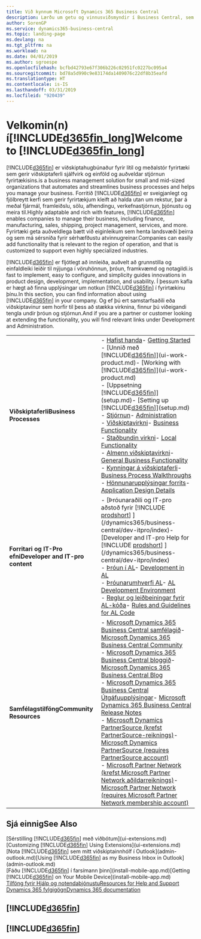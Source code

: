 ```yaml
---
title: Við kynnum Microsoft Dynamics 365 Business Central
description: Lærðu um getu og vinnusviðsmyndir í Business Central, sem er viðskiptahugbúnaður fyrir lítil og meðalstór fyrirtæki.
author: SorenGP
ms.service: dynamics365-business-central
ms.topic: landing-page
ms.devlang: na
ms.tgt_pltfrm: na
ms.workload: na
ms.date: 04/01/2019
ms.author: sgroespe
ms.openlocfilehash: bcfbd42793e67f306b226c02951fc0227bc095a4
ms.sourcegitcommit: bd78a5d990c9e83174da1409076c22df8b35eafd
ms.translationtype: HT
ms.contentlocale: is-IS
ms.lasthandoff: 03/31/2019
ms.locfileid: "920439"
---
```

# <a name="welcome-to-included365finlongincludesd365finlongmdmd"></a><span data-ttu-id="122ee-103">Velkomin(n) í[!INCLUDE[d365fin_long](includes/d365fin_long_md.md)]</span><span class="sxs-lookup"><span data-stu-id="122ee-103">Welcome to [!INCLUDE[d365fin_long](includes/d365fin_long_md.md)]</span></span>
[!INCLUDE[d365fin](includes/d365fin_md.md)] <span data-ttu-id="122ee-104">er viðskiptahugbúnaður fyrir lítil og meðalstór fyrirtæki sem gerir viðskiptaferli sjálfvirk og einföld og auðveldar stjórnun fyrirtækisins.</span><span class="sxs-lookup"><span data-stu-id="122ee-104">is a business management solution for small and mid-sized organizations that automates and streamlines business processes and helps you manage your business.</span></span> <span data-ttu-id="122ee-105">Forritið [!INCLUDE[d365fin](includes/d365fin_md.md)] er sveigjanlegt og fjölbreytt kerfi sem gerir fyrirtækjum kleift að halda utan um rekstur, þar á meðal fjármál, framleiðslu, sölu, afhendingu, verkefnastjórnun, þjónustu og meira til.</span><span class="sxs-lookup"><span data-stu-id="122ee-105">Highly adaptable and rich with features, [!INCLUDE[d365fin](includes/d365fin_md.md)] enables companies to manage their business, including finance, manufacturing, sales, shipping, project management, services, and more.</span></span> <span data-ttu-id="122ee-106">Fyrirtæki geta auðveldlega bætt við eiginleikum sem henta landsvæði þeirra og sem má sérsníða fyrir sérhæfðustu atvinnugreinar.</span><span class="sxs-lookup"><span data-stu-id="122ee-106">Companies can easily add functionality that is relevant to the region of operation, and that is customized to support even highly specialized industries.</span></span>

[!INCLUDE[d365fin](includes/d365fin_md.md)] <span data-ttu-id="122ee-107">er fljótlegt að innleiða, auðvelt að grunnstilla og einfaldleiki leiðir til nýjunga í vöruhönnun, þróun, framkvæmd og notagildi.</span><span class="sxs-lookup"><span data-stu-id="122ee-107">is fast to implement, easy to configure, and simplicity guides innovations in product design, development, implementation, and usability.</span></span> <span data-ttu-id="122ee-108">Í þessum kafla er hægt að finna upplýsingar um notkun [!INCLUDE[d365fin](includes/d365fin_md.md)] í fyrirtækinu þínu.</span><span class="sxs-lookup"><span data-stu-id="122ee-108">In this section, you can find information about using [!INCLUDE[d365fin](includes/d365fin_md.md)] in your company.</span></span> <span data-ttu-id="122ee-109">Og ef þú ert samstarfsaðili eða viðskiptavinur sem horfir til þess að stækka virknina, finnur þú viðeigandi tengla undir þróun og stjórnun.</span><span class="sxs-lookup"><span data-stu-id="122ee-109">And if you are a partner or customer looking at extending the functionality, you will find relevant links under Development and Administration.</span></span>  

|||  
|-|-|  
|<span data-ttu-id="122ee-110">**Viðskiptaferli**</span><span class="sxs-lookup"><span data-stu-id="122ee-110">**Business Processes**</span></span>|<span data-ttu-id="122ee-111">-   [Hafist handa](product-get-started.md)</span><span class="sxs-lookup"><span data-stu-id="122ee-111">-   [Getting Started](product-get-started.md)</span></span><br /><span data-ttu-id="122ee-112">-   [Unnið með [!INCLUDE[d365fin](includes/d365fin_md.md)]](ui-work-product.md)</span><span class="sxs-lookup"><span data-stu-id="122ee-112">-   [Working with [!INCLUDE[d365fin](includes/d365fin_md.md)]](ui-work-product.md)</span></span><br /><span data-ttu-id="122ee-113">-   [Uppsetning [!INCLUDE[d365fin](includes/d365fin_md.md)]](setup.md)</span><span class="sxs-lookup"><span data-stu-id="122ee-113">-   [Setting up [!INCLUDE[d365fin](includes/d365fin_md.md)]](setup.md)</span></span><br /><span data-ttu-id="122ee-114">-   [Stjórnun](admin-setup-and-administration.md)</span><span class="sxs-lookup"><span data-stu-id="122ee-114">-   [Administration](admin-setup-and-administration.md)</span></span><br /><span data-ttu-id="122ee-115">-   [Viðskiptavirkni](across-business-functionality.md)</span><span class="sxs-lookup"><span data-stu-id="122ee-115">-   [Business Functionality](across-business-functionality.md)</span></span><br /><span data-ttu-id="122ee-116">-   [Staðbundin virkni](LocalFunctionality/Austria/austria-local-functionality.md)</span><span class="sxs-lookup"><span data-stu-id="122ee-116">-   [Local Functionality](LocalFunctionality/Austria/austria-local-functionality.md)</span></span><br /><span data-ttu-id="122ee-117">-   [Almenn viðskiptavirkni](ui-across-business-areas.md)</span><span class="sxs-lookup"><span data-stu-id="122ee-117">-   [General Business Functionality](ui-across-business-areas.md)</span></span><br /><span data-ttu-id="122ee-118">-   [Kynningar á viðskiptaferli](walkthrough-business-process-walkthroughs.md)</span><span class="sxs-lookup"><span data-stu-id="122ee-118">-   [Business Process Walkthroughs](walkthrough-business-process-walkthroughs.md)</span></span><br /><span data-ttu-id="122ee-119">-   [Hönnunarupplýsingar forrits](design-details-application-design.md)</span><span class="sxs-lookup"><span data-stu-id="122ee-119">-   [Application Design Details](design-details-application-design.md)</span></span>|  
|<span data-ttu-id="122ee-120">**Forritari og IT-Pro efni**</span><span class="sxs-lookup"><span data-stu-id="122ee-120">**Developer and IT-pro content**</span></span>|<span data-ttu-id="122ee-121">-   [Þróunaraðili og IT-pro aðstoð fyrir [!INCLUDE [prodshort](includes/prodshort.md)] ](/dynamics365/business-central/dev-itpro/index)</span><span class="sxs-lookup"><span data-stu-id="122ee-121">-   [Developer and IT-pro Help for [!INCLUDE [prodshort](includes/prodshort.md)] ](/dynamics365/business-central/dev-itpro/index)</span></span><br /><span data-ttu-id="122ee-122">-   [Þróun í AL](/dynamics365/business-central/dev-itpro/developer/devenv-dev-overview)</span><span class="sxs-lookup"><span data-stu-id="122ee-122">-   [Development in AL](/dynamics365/business-central/dev-itpro/developer/devenv-dev-overview)</span></span><br /><span data-ttu-id="122ee-123">-   [Þróunarumhverfi AL](/dynamics365/business-central/dev-itpro/developer/devenv-reference-overview)</span><span class="sxs-lookup"><span data-stu-id="122ee-123">-   [AL Development Environment](/dynamics365/business-central/dev-itpro/developer/devenv-reference-overview)</span></span><br /><span data-ttu-id="122ee-124">-   [Reglur og leiðbeiningar fyrir AL-kóða](/dynamics365/business-central/dev-itpro/compliance/apptest-overview)</span><span class="sxs-lookup"><span data-stu-id="122ee-124">-   [Rules and Guidelines for AL Code](/dynamics365/business-central/dev-itpro/compliance/apptest-overview)</span></span>|  
|<span data-ttu-id="122ee-125">**Samfélagstilföng**</span><span class="sxs-lookup"><span data-stu-id="122ee-125">**Community Resources**</span></span>|<span data-ttu-id="122ee-126">-   [Microsoft Dynamics 365 Business Central samfélagið](https://community.dynamics.com/business)</span><span class="sxs-lookup"><span data-stu-id="122ee-126">-   [Microsoft Dynamics 365 Business Central Community](https://community.dynamics.com/business)</span></span><br /><span data-ttu-id="122ee-127">-   [Microsoft Dynamics 365 Business Central bloggið](https://community.dynamics.com/business/b/financials)</span><span class="sxs-lookup"><span data-stu-id="122ee-127">-   [Microsoft Dynamics 365 Business Central Blog](https://community.dynamics.com/business/b/financials)</span></span><br /><span data-ttu-id="122ee-128">-   [Microsoft Dynamics 365 Business Central Útgáfuupplýsingar](https://go.microsoft.com/fwlink/?linkid=2047422)</span><span class="sxs-lookup"><span data-stu-id="122ee-128">-   [Microsoft Dynamics 365 Business Central Release Notes](https://go.microsoft.com/fwlink/?linkid=2047422)</span></span><br /><span data-ttu-id="122ee-129">-   [Microsoft Dynamics PartnerSource \(krefst PartnerSource-reiknings\)](https://mbs.microsoft.com/partnersource)</span><span class="sxs-lookup"><span data-stu-id="122ee-129">-   [Microsoft Dynamics PartnerSource \(requires PartnerSource account\)](https://mbs.microsoft.com/partnersource)</span></span><br /><span data-ttu-id="122ee-130">-   [Microsoft Partner Network \(krefst Microsoft Partner Network aðildarreiknings\)](https://mspartner.microsoft.com/en/us/windows/index.aspx)</span><span class="sxs-lookup"><span data-stu-id="122ee-130">-   [Microsoft Partner Network \(requires Microsoft Partner Network membership account\)](https://mspartner.microsoft.com/en/us/windows/index.aspx)</span></span>|  

## <a name="see-also"></a><span data-ttu-id="122ee-131">Sjá einnig</span><span class="sxs-lookup"><span data-stu-id="122ee-131">See Also</span></span>

<span data-ttu-id="122ee-132">[Sérstilling [!INCLUDE[d365fin](includes/d365fin_md.md)] með viðbótum](ui-extensions.md)</span><span class="sxs-lookup"><span data-stu-id="122ee-132">[Customizing [!INCLUDE[d365fin](includes/d365fin_md.md)] Using Extensions](ui-extensions.md)</span></span>  
<span data-ttu-id="122ee-133">[Nota [!INCLUDE[d365fin](includes/d365fin_md.md)] sem mitt viðskiptainnhólf í Outlook](admin-outlook.md)</span><span class="sxs-lookup"><span data-stu-id="122ee-133">[Using [!INCLUDE[d365fin](includes/d365fin_md.md)] as my Business Inbox in Outlook](admin-outlook.md)</span></span>  
<span data-ttu-id="122ee-134">[Fáðu [!INCLUDE[d365fin](includes/d365fin_md.md)] í farsímann þinn](install-mobile-app.md)</span><span class="sxs-lookup"><span data-stu-id="122ee-134">[Getting [!INCLUDE[d365fin](includes/d365fin_md.md)] on Your Mobile Device](install-mobile-app.md)</span></span>  
[<span data-ttu-id="122ee-135">Tilföng fyrir Hjálp og notendaþjónustu</span><span class="sxs-lookup"><span data-stu-id="122ee-135">Resources for Help and Support</span></span>](product-help-and-support.md)  
[<span data-ttu-id="122ee-136">Dynamics 365 fylgigögn</span><span class="sxs-lookup"><span data-stu-id="122ee-136">Dynamics 365 documentation</span></span>](https://docs.microsoft.com/en-us/dynamics365/#pivot=solutions&panel=solutions_financials)  

## [!INCLUDE[d365fin](includes/free_trial_md.md)]
## [!INCLUDE[d365fin](includes/training_link_md.md)]
